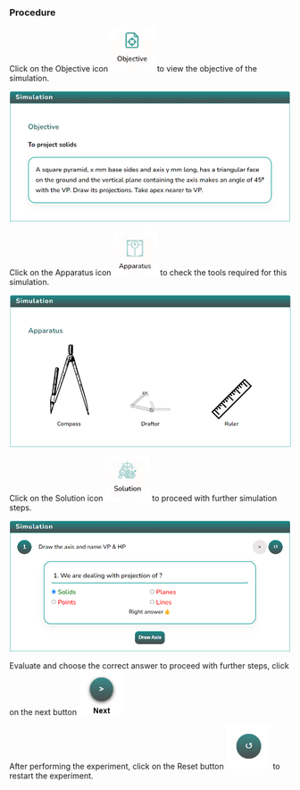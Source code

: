 ### Procedure

<div style="text-align:left">
  Click on the Objective icon <img src="images/objecticon.png" alt="Alt text" style="height:80px; width:80px;">  to view the objective of the simulation. 

   ![Alt text](images/objectscreen.png)
   
  Click on the Apparatus icon <img src="images/apparatus-icon.png" alt="Alt text" style="height:80px; width:80px;">  to check the tools required for this simulation.

   ![Alt text](images/appratus_screen.png)

  Click on the Solution icon <img src="images/solutions-icon.png" alt="Alt text" style="height:80px; width:80px;"> to proceed with further simulation steps.

   ![Alt text](images/solution_screen.png)

  Evaluate and choose the correct answer to proceed with further steps, click on the next button <img src="images/nextButton-icon.png" alt="Alt text" style="height:80px; width:80px;">


  After performing the experiment, click on the Reset button <img src="images/resetButton-icon.png" alt="Alt text" style="height:80px; width:80px;"> to restart the experiment.

</div>
